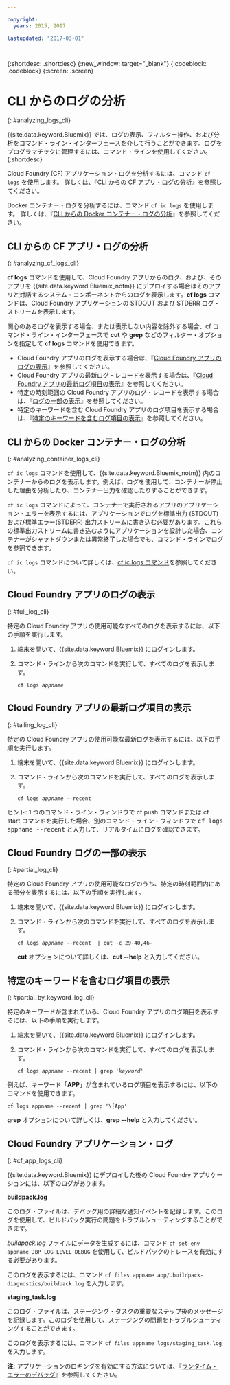 ```yaml
---

copyright:
  years: 2015, 2017

lastupdated: "2017-03-01"

---
```



{:shortdesc: .shortdesc}
{:new_window: target="_blank"}
{:codeblock: .codeblock}
{:screen: .screen}

# CLI からのログの分析
{: #analyzing_logs_cli}

{{site.data.keyword.Bluemix}} では、ログの表示、フィルター操作、および分析をコマンド・ライン・インターフェースを介して行うことができます。ログをプログラマチックに管理するには、コマンド・ラインを使用してください。
{:shortdesc}

Cloud Foundry (CF) アプリケーション・ログを分析するには、コマンド `cf logs` を使用します。
詳しくは、『[CLI からの CF アプリ・ログの分析](logging_view_cli.html#analyzing_cf_logs_cli)』を参照してください。

Docker コンテナー・ログを分析するには、コマンド `cf ic logs` を使用します。
詳しくは、『[CLI からの Docker コンテナー・ログの分析](logging_view_cli.html#analyzing_container_logs_cli)』を参照してください。


## CLI からの CF アプリ・ログの分析
{: #analyzing_cf_logs_cli}

**cf logs** コマンドを使用して、Cloud Foundry アプリからのログ、および、そのアプリを {{site.data.keyword.Bluemix_notm}} にデプロイする場合はそのアプリと対話するシステム・コンポーネントからのログを表示します。**cf logs** コマンドは、Cloud Foundry アプリケーションの STDOUT および STDERR ログ・ストリームを表示します。

関心のあるログを表示する場合、または表示しない内容を除外する場合、cf コマンド・ライン・インターフェースで **cut** や **grep** などのフィルター・オプションを指定して **cf logs** コマンドを使用できます。

* Cloud Foundry アプリのログを表示する場合は、『[Cloud Foundry アプリのログの表示](logging_view_cli.html#full_log_cli)』を参照してください。
* Cloud Foundry アプリの最新ログ・レコードを表示する場合は、『[Cloud Foundry アプリの最新ログ項目の表示](logging_view_cli.html#tailing_log_cli)』を参照してください。
* 特定の時刻範囲の Cloud Foundry アプリのログ・レコードを表示する場合は、『[ログの一部の表示](logging_view_cli.html#partial_log_cli)』を参照してください。
* 特定のキーワードを含む Cloud Foundry アプリのログ項目を表示する場合は、『[特定のキーワードを含むログ項目の表示](logging_view_cli.html#partial_by_keyword_log_cli)』を参照してください。


## CLI からの Docker コンテナー・ログの分析
{: #analyzing_container_logs_cli}

`cf ic logs` コマンドを使用して、{{site.data.keyword.Bluemix_notm}} 内のコンテナーからのログを表示します。例えば、ログを使用して、コンテナーが停止した理由を分析したり、コンテナー出力を確認したりすることができます。 

`cf ic logs` コマンドによって、コンテナーで実行されるアプリのアプリケーション・エラーを表示するには、アプリケーションでログを標準出力 (STDOUT) および標準エラー(STDERR) 出力ストリームに書き込む必要があります。これらの標準出力ストリームに書き込むようにアプリケーションを設計した場合、コンテナーがシャットダウンまたは異常終了した場合でも、コマンド・ラインでログを参照できます。

`cf ic logs` コマンドについて詳しくは、[cf ic logs コマンド](/docs/containers/container_cli_reference_cfic.html#container_cli_reference_cfic__logs)を参照してください。


## Cloud Foundry アプリのログの表示
{: #full_log_cli}

特定の Cloud Foundry アプリの使用可能なすべてのログを表示するには、以下の手順を実行します。

1. 端末を開いて、{{site.data.keyword.Bluemix}} にログインします。

2. コマンド・ラインから次のコマンドを実行して、すべてのログを表示します。

   <pre class="pre screen"><code>cf logs <var class="keyword varname">appname</var></code></pre>
   
   
## Cloud Foundry アプリの最新ログ項目の表示
{: #tailing_log_cli}

特定の Cloud Foundry アプリの使用可能な最新ログを表示するには、以下の手順を実行します。

1. 端末を開いて、{{site.data.keyword.Bluemix}} にログインします。

2. コマンド・ラインから次のコマンドを実行して、すべてのログを表示します。

     <pre class="pre screen"><code>cf logs <var class="keyword varname">appname</var> --recent</code></pre>

<div class="note tip"><span class="tiptitle">ヒント:</span> 1 つのコマンド・ライン・ウィンドウで <span class="keyword cmdname">cf push</span> コマンドまたは <span class="keyword cmdname">cf start</span> コマンドを実行した場合、別のコマンド・ライン・ウィンドウで <samp class="ph codeph">cf logs appname --recent</samp> と入力して、リアルタイムにログを確認できます。
</div>


## Cloud Foundry ログの一部の表示
{: #partial_log_cli}

特定の Cloud Foundry アプリの使用可能なログのうち、特定の時刻範囲内にある部分を表示するには、以下の手順を実行します。

1. 端末を開いて、{{site.data.keyword.Bluemix}} にログインします。

2. コマンド・ラインから次のコマンドを実行して、すべてのログを表示します。

    <pre class="pre screen"><code>cf logs <var class="keyword varname">appname</var> --recent  | cut -c 29-40,46-</code></pre>
    
    **cut** オプションについて詳しくは、**cut --help** と入力してください。


## 特定のキーワードを含むログ項目の表示
{: #partial_by_keyword_log_cli}

特定のキーワードが含まれている、Cloud Foundry アプリのログ項目を表示するには、以下の手順を実行します。

1. 端末を開いて、{{site.data.keyword.Bluemix}} にログインします。

2. コマンド・ラインから次のコマンドを実行して、すべてのログを表示します。

    <pre class="pre screen"><code>cf logs <var class="keyword varname">appname</var> --recent | grep '<var class="keyword varname">keyword</var>'</code></pre>
    

例えば、キーワード「**APP**」が含まれているログ項目を表示するには、以下のコマンドを使用できます。

<pre class="pre screen"><code>cf logs appname --recent | grep '\[App'
</code></pre>

**grep** オプションについて詳しくは、**grep --help** と入力してください。


## Cloud Foundry アプリケーション・ログ
{: #cf_app_logs_cli}

{{site.data.keyword.Bluemix}} にデプロイした後の Cloud Foundry アプリケーションには、以下のログがあります。

**buildpack.log**

このログ・ファイルは、デバッグ用の詳細な通知イベントを記録します。このログを使用して、ビルドパック実行の問題をトラブルシューティングすることができます。

*buildpack.log* ファイルにデータを生成するには、コマンド `cf set-env appname JBP_LOG_LEVEL DEBUG` を使用して、ビルドパックのトレースを有効にする必要があります。
   
このログを表示するには、コマンド `cf files appname app/.buildpack-diagnostics/buildpack.log` を入力します。


**staging_task.log**

このログ・ファイルは、ステージング・タスクの重要なステップ後のメッセージを記録します。このログを使用して、ステージングの問題をトラブルシューティングすることができます。

このログを表示するには、コマンド `cf files appname logs/staging_task.log` を入力します。


**注:** アプリケーションのロギングを有効にする方法については、『[ランタイム・エラーのデバッグ](/docs/debug/index.html#debugging-runtime-errors)』を参照してください。



